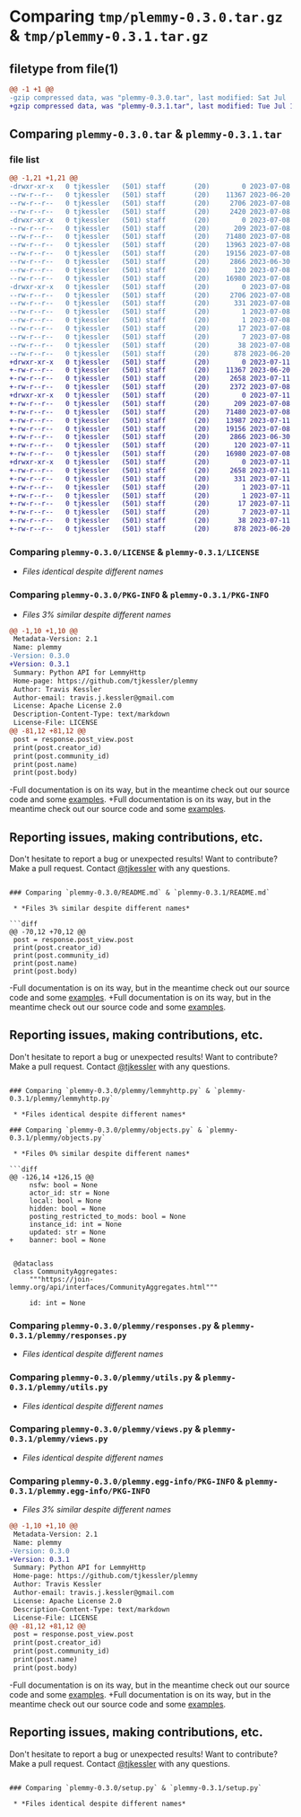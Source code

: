 # Comparing `tmp/plemmy-0.3.0.tar.gz` & `tmp/plemmy-0.3.1.tar.gz`

## filetype from file(1)

```diff
@@ -1 +1 @@
-gzip compressed data, was "plemmy-0.3.0.tar", last modified: Sat Jul  8 04:04:43 2023, max compression
+gzip compressed data, was "plemmy-0.3.1.tar", last modified: Tue Jul 11 14:30:07 2023, max compression
```

## Comparing `plemmy-0.3.0.tar` & `plemmy-0.3.1.tar`

### file list

```diff
@@ -1,21 +1,21 @@
-drwxr-xr-x   0 tjkessler   (501) staff       (20)        0 2023-07-08 04:04:43.174264 plemmy-0.3.0/
--rw-r--r--   0 tjkessler   (501) staff       (20)    11367 2023-06-20 19:47:16.000000 plemmy-0.3.0/LICENSE
--rw-r--r--   0 tjkessler   (501) staff       (20)     2706 2023-07-08 04:04:43.174104 plemmy-0.3.0/PKG-INFO
--rw-r--r--   0 tjkessler   (501) staff       (20)     2420 2023-07-08 04:04:32.000000 plemmy-0.3.0/README.md
-drwxr-xr-x   0 tjkessler   (501) staff       (20)        0 2023-07-08 04:04:43.173018 plemmy-0.3.0/plemmy/
--rw-r--r--   0 tjkessler   (501) staff       (20)      209 2023-07-08 04:04:32.000000 plemmy-0.3.0/plemmy/__init__.py
--rw-r--r--   0 tjkessler   (501) staff       (20)    71480 2023-07-08 03:39:07.000000 plemmy-0.3.0/plemmy/lemmyhttp.py
--rw-r--r--   0 tjkessler   (501) staff       (20)    13963 2023-07-08 04:04:32.000000 plemmy-0.3.0/plemmy/objects.py
--rw-r--r--   0 tjkessler   (501) staff       (20)    19156 2023-07-08 04:04:32.000000 plemmy-0.3.0/plemmy/responses.py
--rw-r--r--   0 tjkessler   (501) staff       (20)     2866 2023-06-30 20:43:38.000000 plemmy-0.3.0/plemmy/utils.py
--rw-r--r--   0 tjkessler   (501) staff       (20)      120 2023-07-08 04:04:32.000000 plemmy-0.3.0/plemmy/version.py
--rw-r--r--   0 tjkessler   (501) staff       (20)    16980 2023-07-08 04:04:32.000000 plemmy-0.3.0/plemmy/views.py
-drwxr-xr-x   0 tjkessler   (501) staff       (20)        0 2023-07-08 04:04:43.173893 plemmy-0.3.0/plemmy.egg-info/
--rw-r--r--   0 tjkessler   (501) staff       (20)     2706 2023-07-08 04:04:43.000000 plemmy-0.3.0/plemmy.egg-info/PKG-INFO
--rw-r--r--   0 tjkessler   (501) staff       (20)      331 2023-07-08 04:04:43.000000 plemmy-0.3.0/plemmy.egg-info/SOURCES.txt
--rw-r--r--   0 tjkessler   (501) staff       (20)        1 2023-07-08 04:04:43.000000 plemmy-0.3.0/plemmy.egg-info/dependency_links.txt
--rw-r--r--   0 tjkessler   (501) staff       (20)        1 2023-07-08 04:04:43.000000 plemmy-0.3.0/plemmy.egg-info/not-zip-safe
--rw-r--r--   0 tjkessler   (501) staff       (20)       17 2023-07-08 04:04:43.000000 plemmy-0.3.0/plemmy.egg-info/requires.txt
--rw-r--r--   0 tjkessler   (501) staff       (20)        7 2023-07-08 04:04:43.000000 plemmy-0.3.0/plemmy.egg-info/top_level.txt
--rw-r--r--   0 tjkessler   (501) staff       (20)       38 2023-07-08 04:04:43.174310 plemmy-0.3.0/setup.cfg
--rw-r--r--   0 tjkessler   (501) staff       (20)      878 2023-06-20 19:47:16.000000 plemmy-0.3.0/setup.py
+drwxr-xr-x   0 tjkessler   (501) staff       (20)        0 2023-07-11 14:30:07.064181 plemmy-0.3.1/
+-rw-r--r--   0 tjkessler   (501) staff       (20)    11367 2023-06-20 19:47:16.000000 plemmy-0.3.1/LICENSE
+-rw-r--r--   0 tjkessler   (501) staff       (20)     2658 2023-07-11 14:30:07.064025 plemmy-0.3.1/PKG-INFO
+-rw-r--r--   0 tjkessler   (501) staff       (20)     2372 2023-07-08 04:32:47.000000 plemmy-0.3.1/README.md
+drwxr-xr-x   0 tjkessler   (501) staff       (20)        0 2023-07-11 14:30:07.062904 plemmy-0.3.1/plemmy/
+-rw-r--r--   0 tjkessler   (501) staff       (20)      209 2023-07-08 04:04:32.000000 plemmy-0.3.1/plemmy/__init__.py
+-rw-r--r--   0 tjkessler   (501) staff       (20)    71480 2023-07-08 03:39:07.000000 plemmy-0.3.1/plemmy/lemmyhttp.py
+-rw-r--r--   0 tjkessler   (501) staff       (20)    13987 2023-07-11 14:28:15.000000 plemmy-0.3.1/plemmy/objects.py
+-rw-r--r--   0 tjkessler   (501) staff       (20)    19156 2023-07-08 04:04:32.000000 plemmy-0.3.1/plemmy/responses.py
+-rw-r--r--   0 tjkessler   (501) staff       (20)     2866 2023-06-30 20:43:38.000000 plemmy-0.3.1/plemmy/utils.py
+-rw-r--r--   0 tjkessler   (501) staff       (20)      120 2023-07-11 14:29:11.000000 plemmy-0.3.1/plemmy/version.py
+-rw-r--r--   0 tjkessler   (501) staff       (20)    16980 2023-07-08 04:04:32.000000 plemmy-0.3.1/plemmy/views.py
+drwxr-xr-x   0 tjkessler   (501) staff       (20)        0 2023-07-11 14:30:07.063800 plemmy-0.3.1/plemmy.egg-info/
+-rw-r--r--   0 tjkessler   (501) staff       (20)     2658 2023-07-11 14:30:07.000000 plemmy-0.3.1/plemmy.egg-info/PKG-INFO
+-rw-r--r--   0 tjkessler   (501) staff       (20)      331 2023-07-11 14:30:07.000000 plemmy-0.3.1/plemmy.egg-info/SOURCES.txt
+-rw-r--r--   0 tjkessler   (501) staff       (20)        1 2023-07-11 14:30:07.000000 plemmy-0.3.1/plemmy.egg-info/dependency_links.txt
+-rw-r--r--   0 tjkessler   (501) staff       (20)        1 2023-07-11 14:30:07.000000 plemmy-0.3.1/plemmy.egg-info/not-zip-safe
+-rw-r--r--   0 tjkessler   (501) staff       (20)       17 2023-07-11 14:30:07.000000 plemmy-0.3.1/plemmy.egg-info/requires.txt
+-rw-r--r--   0 tjkessler   (501) staff       (20)        7 2023-07-11 14:30:07.000000 plemmy-0.3.1/plemmy.egg-info/top_level.txt
+-rw-r--r--   0 tjkessler   (501) staff       (20)       38 2023-07-11 14:30:07.064227 plemmy-0.3.1/setup.cfg
+-rw-r--r--   0 tjkessler   (501) staff       (20)      878 2023-06-20 19:47:16.000000 plemmy-0.3.1/setup.py
```

### Comparing `plemmy-0.3.0/LICENSE` & `plemmy-0.3.1/LICENSE`

 * *Files identical despite different names*

### Comparing `plemmy-0.3.0/PKG-INFO` & `plemmy-0.3.1/PKG-INFO`

 * *Files 3% similar despite different names*

```diff
@@ -1,10 +1,10 @@
 Metadata-Version: 2.1
 Name: plemmy
-Version: 0.3.0
+Version: 0.3.1
 Summary: Python API for LemmyHttp
 Home-page: https://github.com/tjkessler/plemmy
 Author: Travis Kessler
 Author-email: travis.j.kessler@gmail.com
 License: Apache License 2.0
 Description-Content-Type: text/markdown
 License-File: LICENSE
@@ -81,12 +81,12 @@
 post = response.post_view.post
 print(post.creator_id)
 print(post.community_id)
 print(post.name)
 print(post.body)
 ```
 
-Full documentation is on its way, but in the meantime check out our source code and some [examples]([https://github.com/tjkessler/plemmy/examples](https://github.com/tjkessler/plemmy/tree/main/examples)).
+Full documentation is on its way, but in the meantime check out our source code and some [examples](https://github.com/tjkessler/plemmy/tree/main/examples).
 
 ## Reporting issues, making contributions, etc. ##
 
 Don't hesitate to report a bug or unexpected results! Want to contribute? Make a pull request. Contact [@tjkessler](https://github.com/tjkessler) with any questions.
```

### Comparing `plemmy-0.3.0/README.md` & `plemmy-0.3.1/README.md`

 * *Files 3% similar despite different names*

```diff
@@ -70,12 +70,12 @@
 post = response.post_view.post
 print(post.creator_id)
 print(post.community_id)
 print(post.name)
 print(post.body)
 ```
 
-Full documentation is on its way, but in the meantime check out our source code and some [examples]([https://github.com/tjkessler/plemmy/examples](https://github.com/tjkessler/plemmy/tree/main/examples)).
+Full documentation is on its way, but in the meantime check out our source code and some [examples](https://github.com/tjkessler/plemmy/tree/main/examples).
 
 ## Reporting issues, making contributions, etc. ##
 
 Don't hesitate to report a bug or unexpected results! Want to contribute? Make a pull request. Contact [@tjkessler](https://github.com/tjkessler) with any questions.
```

### Comparing `plemmy-0.3.0/plemmy/lemmyhttp.py` & `plemmy-0.3.1/plemmy/lemmyhttp.py`

 * *Files identical despite different names*

### Comparing `plemmy-0.3.0/plemmy/objects.py` & `plemmy-0.3.1/plemmy/objects.py`

 * *Files 0% similar despite different names*

```diff
@@ -126,14 +126,15 @@
     nsfw: bool = None
     actor_id: str = None
     local: bool = None
     hidden: bool = None
     posting_restricted_to_mods: bool = None
     instance_id: int = None
     updated: str = None
+    banner: bool = None
 
 
 @dataclass
 class CommunityAggregates:
     """https://join-lemmy.org/api/interfaces/CommunityAggregates.html"""
 
     id: int = None
```

### Comparing `plemmy-0.3.0/plemmy/responses.py` & `plemmy-0.3.1/plemmy/responses.py`

 * *Files identical despite different names*

### Comparing `plemmy-0.3.0/plemmy/utils.py` & `plemmy-0.3.1/plemmy/utils.py`

 * *Files identical despite different names*

### Comparing `plemmy-0.3.0/plemmy/views.py` & `plemmy-0.3.1/plemmy/views.py`

 * *Files identical despite different names*

### Comparing `plemmy-0.3.0/plemmy.egg-info/PKG-INFO` & `plemmy-0.3.1/plemmy.egg-info/PKG-INFO`

 * *Files 3% similar despite different names*

```diff
@@ -1,10 +1,10 @@
 Metadata-Version: 2.1
 Name: plemmy
-Version: 0.3.0
+Version: 0.3.1
 Summary: Python API for LemmyHttp
 Home-page: https://github.com/tjkessler/plemmy
 Author: Travis Kessler
 Author-email: travis.j.kessler@gmail.com
 License: Apache License 2.0
 Description-Content-Type: text/markdown
 License-File: LICENSE
@@ -81,12 +81,12 @@
 post = response.post_view.post
 print(post.creator_id)
 print(post.community_id)
 print(post.name)
 print(post.body)
 ```
 
-Full documentation is on its way, but in the meantime check out our source code and some [examples]([https://github.com/tjkessler/plemmy/examples](https://github.com/tjkessler/plemmy/tree/main/examples)).
+Full documentation is on its way, but in the meantime check out our source code and some [examples](https://github.com/tjkessler/plemmy/tree/main/examples).
 
 ## Reporting issues, making contributions, etc. ##
 
 Don't hesitate to report a bug or unexpected results! Want to contribute? Make a pull request. Contact [@tjkessler](https://github.com/tjkessler) with any questions.
```

### Comparing `plemmy-0.3.0/setup.py` & `plemmy-0.3.1/setup.py`

 * *Files identical despite different names*

